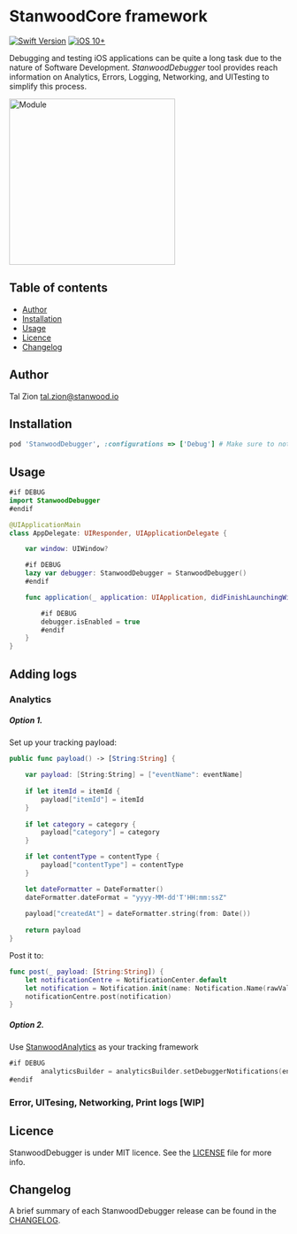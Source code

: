 
# StanwoodCore framework

[![Swift Version](https://img.shields.io/badge/Swift-4.1.x-orange.svg)]()
[![iOS 10+](https://img.shields.io/badge/iOS-10+-EB7943.svg)]()

Debugging and testing iOS applications can be quite a long task due to the nature of Software Development. _StanwoodDebugger_ tool provides reach information on Analytics, Errors, Logging, Networking, and UITesting to simplify this process.


<img src="Media/stanwood_debugger.gif" alt="Module" width="300">


## Table of contents

- [Author](#author)
- [Installation](#installation)
- [Usage](#usage)
- [Licence](#licence)
- [Changelog](#changelog)


## Author

Tal Zion tal.zion@stanwood.io

## Installation

```ruby
pod 'StanwoodDebugger', :configurations => ['Debug'] # Make sure to not add this framework to Release
```

## Usage

```swift
#if DEBUG
import StanwoodDebugger
#endif

@UIApplicationMain
class AppDelegate: UIResponder, UIApplicationDelegate {

    var window: UIWindow?

    #if DEBUG
    lazy var debugger: StanwoodDebugger = StanwoodDebugger()
    #endif

    func application(_ application: UIApplication, didFinishLaunchingWithOptions launchOptions: [UIApplicationLaunchOptionsKey: Any]?) -> Bool {

        #if DEBUG
        debugger.isEnabled = true
        #endif
    }
}
```

## Adding logs

### Analytics

##### Option 1.

Set up your tracking payload:

```swift
public func payload() -> [String:String] {

    var payload: [String:String] = ["eventName": eventName]
    
    if let itemId = itemId {
        payload["itemId"] = itemId
    }
    
    if let category = category {
        payload["category"] = category
    }

    if let contentType = contentType {
        payload["contentType"] = contentType
    }

    let dateFormatter = DateFormatter()
    dateFormatter.dateFormat = "yyyy-MM-dd'T'HH:mm:ssZ"
    
    payload["createdAt"] = dateFormatter.string(from: Date())
    
    return payload
}
```
Post it to:

```swift
func post(_ payload: [String:String]) {
    let notificationCentre = NotificationCenter.default
    let notification = Notification.init(name: Notification.Name(rawValue: "io.stanwood.debugger.didReceiveAnalyticsItem"), object: nil, userInfo: payload)
    notificationCentre.post(notification)
}
```


##### Option 2.

Use [StanwoodAnalytics](https://github.com/stanwood/Stanwood_Analytics_iOS) as your tracking framework

```swift
#if DEBUG
        analyticsBuilder = analyticsBuilder.setDebuggerNotifications(enabled: true)
#endif
```

### Error, UITesing, Networking, Print logs **[WIP]**

## Licence

StanwoodDebugger is under MIT licence. See the [LICENSE](https://github.com/stanwood/Stanwood_Debugger_iOS/blob/master/LICENSE.md) file for more info.

## Changelog

A brief summary of each StanwoodDebugger release can be found in the [CHANGELOG](https://github.com/stanwood/Stanwood_Debugger_iOS/blob/master/CHANGELOG.md).

